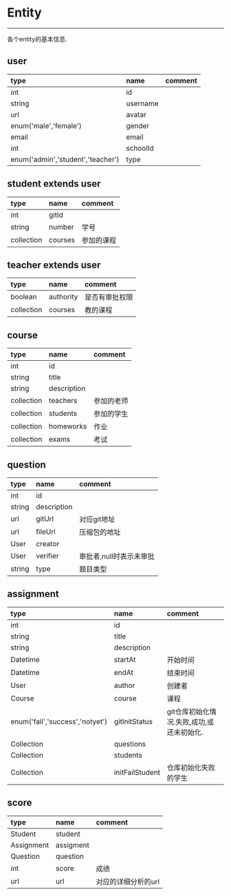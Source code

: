 # Entity

---

各个entity的基本信息.

## user

| type | name | comment |
| :--- | :--- | :--- |
| int | id |  |
| string | username |  |
| url | avatar |  |
| enum\('male','female'\) | gender |  |
| email | email |  |
| int | schoolId |  |
| enum\('admin','student','teacher'\) | type |  |

## student extends user

| type | name | comment |
| :--- | :--- | :--- |
| int | gitId |  |
| string | number | 学号 |
| collection | courses | 参加的课程 |

## teacher extends user

| type | name | comment |
| :--- | :--- | :--- |
| boolean | authority | 是否有审批权限 |
| collection | courses | 教的课程 |

## course

| type | name | comment |
| :--- | :--- | :--- |
| int | id |  |
| string | title |  |
| string | description |  |
| collection | teachers | 参加的老师 |
| collection | students | 参加的学生 |
| collection | homeworks | 作业 |
| collection | exams | 考试 |

## question

| type | name | comment |
| :--- | :--- | :--- |
| int | id |  |
| string | description |  |
| url | gitUrl | 对应git地址 |
| url | fileUrl | 压缩包的地址 |
| User | creator |  |
| User | verifier | 审批者,null时表示未审批 |
| string | type | 题目类型 |

## assignment

| type | name | comment |
| :--- | :--- | :--- |
| int | id |  |
| string | title |  |
| string | description |  |
| Datetime | startAt | 开始时间 |
| Datetime | endAt | 结束时间 |
| User | author | 创建者 |
| Course | course | 课程 |
| enum\('fail','success','notyet'\) | gitInitStatus | git仓库初始化情况.失败,成功,或还未初始化. |
| Collection | questions |  |
| Collection | students |  |
| Collection | initFailStudent | 仓库初始化失败的学生 |

## score

| type | name | comment |
| :--- | :--- | :--- |
| Student | student |  |
| Assignment | assigment |  |
| Question | question |  |
| int | score | 成绩 |
| url | url | 对应的详细分析的url |



